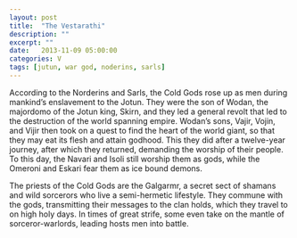 ```yaml
---
layout: post
title:  "The Vestarathi"
description: ""
excerpt: ""
date:   2013-11-09 05:00:00
categories: V
tags: [jutun, war god, noderins, sarls]
---
```


According to the Norderins and Sarls, the Cold Gods rose up as men during mankind’s enslavement to the Jotun. They were the son of Wodan, the majordomo of the Jotun king, Skirn, and they led a general revolt that led to the destruction of the world spanning empire. Wodan’s sons,  Vajir, Vojin, and Vijir then took on a quest to find the heart of the world giant, so that they may eat its flesh and attain godhood. This they did after a twelve-year journey, after which they returned, demanding the worship of their people. To this day, the Navari and Isoli still worship them as gods, while the Omeroni and Eskari fear them as ice bound demons.

The priests of the Cold Gods are the Galgarmr, a secret sect of shamans and wild sorcerors who live a semi-hermetic lifestyle. They commune with the gods, transmitting their messages to the clan holds, which they travel to on high holy days. In times of great strife, some even take on the mantle of sorceror-warlords, leading hosts men into battle.
